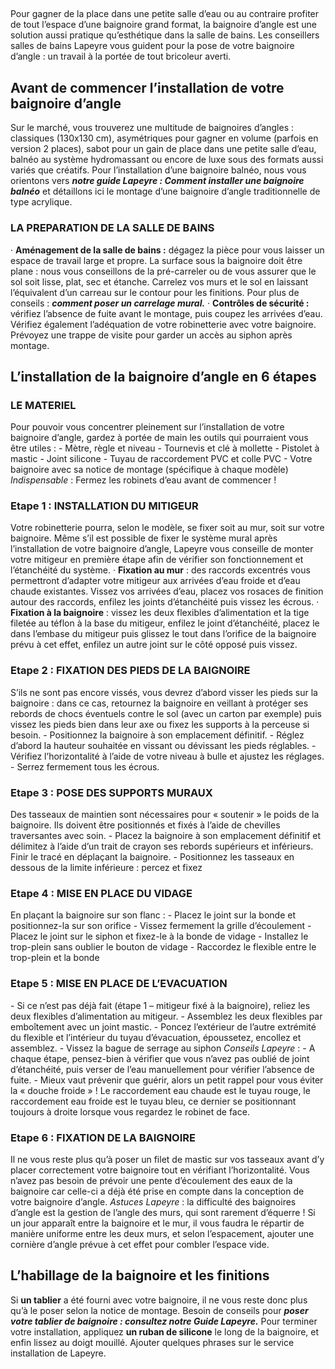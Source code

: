##
Pour gagner de la place dans une petite salle d’eau ou au contraire profiter de tout l’espace d’une baignoire grand format, la baignoire d’angle est une solution aussi pratique qu’esthétique dans la salle de bains. Les conseillers salles de bains Lapeyre vous guident pour la pose de votre baignoire d’angle : un travail à la portée de tout bricoleur averti.
##  Avant de commencer l’installation de votre baignoire d’angle
Sur le marché, vous trouverez une multitude de baignoires d’angles : classiques (130x130 cm), asymétriques pour gagner en volume (parfois en version 2 places), sabot pour un gain de place dans une petite salle d’eau, balnéo au système hydromassant ou encore de luxe sous des formats aussi variés que créatifs.
Pour l’installation d’une baignoire balnéo, nous vous orientons vers **_notre guide Lapeyre : Comment installer une baignoire balnéo_** et détaillons ici le montage d’une baignoire d’angle traditionnelle de type acrylique.
###  LA PREPARATION DE LA SALLE DE BAINS
· **Aménagement de la salle de bains :** dégagez la pièce pour vous laisser un espace de travail large et propre. La surface sous la baignoire doit être plane : nous vous conseillons de la pré-carreler ou de vous assurer que le sol soit lisse, plat, sec et étanche. Carrelez vos murs et le sol en laissant l’équivalent d’un carreau sur le contour pour les finitions. Pour plus de conseils : **_comment poser un carrelage mural._**
· **Contrôles de sécurité :** vérifiez l’absence de fuite avant le montage, puis coupez les arrivées d’eau. Vérifiez également l’adéquation de votre robinetterie avec votre baignoire. Prévoyez une trappe de visite pour garder un accès au siphon après montage.
##  L’installation de la baignoire d’angle en 6 étapes
###  LE MATERIEL
Pour pouvoir vous concentrer pleinement sur l’installation de votre baignoire d’angle, gardez à portée de main les outils qui pourraient vous être utiles :
\- Mètre, règle et niveau
\- Tournevis et clé à mollette
\- Pistolet à mastic
\- Joint silicone
\- Tuyau de raccordement PVC et colle PVC
\- Votre baignoire avec sa notice de montage (spécifique à chaque modèle)
_Indispensable_ : Fermez les robinets d’eau avant de commencer !
###  Etape 1 : INSTALLATION DU MITIGEUR
Votre robinetterie pourra, selon le modèle, se fixer soit au mur, soit sur votre baignoire. Même s’il est possible de fixer le système mural après l’installation de votre baignoire d’angle, Lapeyre vous conseille de monter votre mitigeur en première étape afin de vérifier son fonctionnement et l’étanchéité du système.
· **Fixation au mur** : des raccords excentrés vous permettront d’adapter votre mitigeur aux arrivées d’eau froide et d’eau chaude existantes. Vissez vos arrivées d’eau, placez vos rosaces de finition autour des raccords, enfilez les joints d’étanchéité puis vissez les écrous.
· **Fixation à la baignoire** : vissez les deux flexibles d’alimentation et la tige filetée au téflon à la base du mitigeur, enfilez le joint d’étanchéité, placez le dans l’embase du mitigeur puis glissez le tout dans l’orifice de la baignoire prévu à cet effet, enfilez un autre joint sur le côté opposé puis vissez.
###  Etape 2 : FIXATION DES PIEDS DE LA BAIGNOIRE
S’ils ne sont pas encore vissés, vous devrez d’abord visser les pieds sur la baignoire : dans ce cas, retournez la baignoire en veillant à protéger ses rebords de chocs éventuels contre le sol (avec un carton par exemple) puis vissez les pieds bien dans leur axe ou fixez les supports à la perceuse si besoin.
\- Positionnez la baignoire à son emplacement définitif.
\- Réglez d’abord la hauteur souhaitée en vissant ou dévissant les pieds réglables.
\- Vérifiez l’horizontalité à l’aide de votre niveau à bulle et ajustez les réglages.
\- Serrez fermement tous les écrous.
###  Etape 3 : POSE DES SUPPORTS MURAUX
Des tasseaux de maintien sont nécessaires pour « soutenir » le poids de la baignoire. Ils doivent être positionnés et fixés à l’aide de chevilles traversantes avec soin.
\- Placez la baignoire à son emplacement définitif et délimitez à l’aide d’un trait de crayon ses rebords supérieurs et inférieurs. Finir le tracé en déplaçant la baignoire.
\- Positionnez les tasseaux en dessous de la limite inférieure : percez et fixez
###  Etape 4 : MISE EN PLACE DU VIDAGE
En plaçant la baignoire sur son flanc :
\- Placez le joint sur la bonde et positionnez-la sur son orifice
\- Vissez fermement la grille d’écoulement
\- Placez le joint sur le siphon et fixez-le à la bonde de vidage
\- Installez le trop-plein sans oublier le bouton de vidage
\- Raccordez le flexible entre le trop-plein et la bonde
###  Etape 5 : MISE EN PLACE DE L’EVACUATION
\- Si ce n’est pas déjà fait (étape 1 – mitigeur fixé à la baignoire), reliez les deux flexibles d’alimentation au mitigeur.
\- Assemblez les deux flexibles par emboîtement avec un joint mastic.
\- Poncez l’extérieur de l’autre extrémité du flexible et l’intérieur du tuyau d’évacuation, époussetez, encollez et assemblez.
\- Vissez la bague de serrage au siphon
_Conseils Lapeyre_ :
\- A chaque étape, pensez-bien à vérifier que vous n’avez pas oublié de joint d’étanchéité, puis verser de l’eau manuellement pour vérifier l’absence de fuite.
\- Mieux vaut prévenir que guérir, alors un petit rappel pour vous éviter la « douche froide » ! Le raccordement eau chaude est le tuyau rouge, le raccordement eau froide est le tuyau bleu, ce dernier se positionnant toujours à droite lorsque vous regardez le robinet de face.
###  Etape 6 : FIXATION DE LA BAIGNOIRE
Il ne vous reste plus qu’à poser un filet de mastic sur vos tasseaux avant d’y placer correctement votre baignoire tout en vérifiant l’horizontalité. Vous n’avez pas besoin de prévoir une pente d’écoulement des eaux de la baignoire car celle-ci a déjà été prise en compte dans la conception de votre baignoire d’angle.
_Astuces Lapeyre_ : la difficulté des baignoires d’angle est la gestion de l’angle des murs, qui sont rarement d’équerre ! Si un jour apparaît entre la baignoire et le mur, il vous faudra le répartir de manière uniforme entre les deux murs, et selon l’espacement, ajouter une cornière d’angle prévue à cet effet pour combler l’espace vide.
##  L’habillage de la baignoire et les finitions
Si **un tablier** a été fourni avec votre baignoire, il ne vous reste donc plus qu’à le poser selon la notice de montage. Besoin de conseils pour **_poser votre tablier de baignoire : consultez notre Guide Lapeyre._**
Pour terminer votre installation, appliquez **un ruban de silicone** le long de la baignoire, et enfin lissez au doigt mouillé.
Ajouter quelques phrases sur le service installation de Lapeyre.